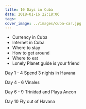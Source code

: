 ```yaml
---
title: 10 Days in Cuba
date: 2018-01-16 22:18:06
tags:
cover_image: ../images/cuba-car.jpg
---
```


- Currency in Cuba
- Internet in Cuba
- Where to stay
- How to get around
- Where to eat
- Lonely Planet guide is your friend


Day 1 - 4
Spend 3 nights in Havana

Day 4 - 6
Vinales
 
Day 6 - 9
Trinidad and Playa Ancon  

Day 10
Fly out of Havana